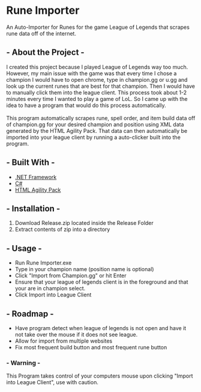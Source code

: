 # Rune Importer
An Auto-Importer for Runes for the game League of Legends that scrapes rune data off of the internet.
## - About the Project -
I created this project because I played League of Legends way too much.  However, my main issue with the game was that every time I chose a champion I would have to open chrome, type in champion.gg or u.gg and look up the current runes that are best for that champion.  Then I would have to manually click them into the league client.  This process took about 1-2 minutes every time I wanted to play a game of LoL.  So I came up with the idea to have a program that would do this process automatically.
<br/><br/>
This program automatically scrapes rune, spell order, and item build data off of champion.gg for your desired champion and position using XML data generated by the HTML Agility Pack.  That data can then automatically be imported into your league client by running a auto-clicker built into the program.

## - Built With -
 * [.NET Framework](https://dotnet.microsoft.com/)
 * [C#](https://docs.microsoft.com/en-us/dotnet/csharp/)
 * [HTML Agility Pack](https://html-agility-pack.net/)
 
## - Installation -
1. Download Release.zip located inside the Release Folder
2. Extract contents of zip into a directory

## - Usage -
* Run Rune Importer.exe
* Type in your champion name (position name is optional)
* Click "Import from Champion.gg" or hit Enter
* Ensure that your league of legends client is in the foreground and that your are in champion select.
* Click Import into League Client

## - Roadmap -
* Have program detect when league of legends is not open and have it not take over the mouse if it does not see league.
* Allow for import from multiple websites
* Fix most frequent build button and most frequent rune button



### - Warning -
This Program takes control of your computers mouse upon clicking "Import into League Client", use with caution.  
